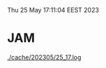 Thu 25 May 17:11:04 EEST 2023
# JAM
<a href='./cache/202305/25_17.log'>./cache/202305/25_17.log</a>
